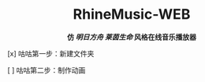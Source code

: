 <div align="center">

# RhineMusic-WEB
**仿 
*明日方舟*
*莱茵生命* 风格在线音乐播放器**

<div align="left">

[x] 咕咕第一步：新建文件夹

[ ] 咕咕第二步：制作动画
